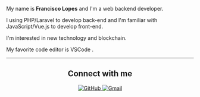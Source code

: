 

My name is **Francisco Lopes** and I'm a web backend developer.

I using PHP/Laravel to develop back-end and I'm familiar with JavaScript/Vue.js to develop front-end.

I'm interested in new technology and blockchain.

My favorite code editor is VSCode .

---
<h2 align="center">Connect with me</h2>

<p align="center">
    <a href="https://github.com/franciscolopes26" target="_blank">
        <img src="https://img.shields.io/badge/-Github-181717?&logo=github&logoColor=white&style=for-the-badge" alt="GitHub">
    </a>
    <a href="mailto:franciscolopesr26@gmail.com" target="_blank">
        <img src="https://img.shields.io/badge/-Gmail-D14836?logo=gmail&logoColor=white&style=for-the-badge" alt="Gmail">
    </a>

</p>




